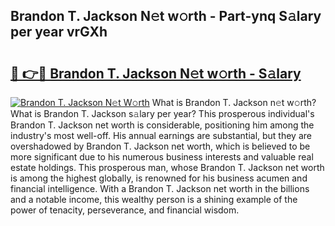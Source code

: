 ## Brandon T. Jackson N𝚎t w𝚘rth - Part-ynq S𝚊lary per year vrGXh

# <h2><a href="http://gc05279.nevu.top/?p=Brandon+T.+Jackson">🔗 👉🔴 Brandon T. Jackson N𝚎t w𝚘rth - S𝚊lary</a></h2>

[![Brandon T. Jackson N𝚎t W𝚘rth](https://i.imgur.com/Oavwk0R.jpeg)](http://gc05279.nevu.top/?p=Brandon+T.+Jackson)
What is Brandon T. Jackson n𝚎t w𝚘rth? What is Brandon T. Jackson s𝚊lary per year?
This prosperous individual's Brandon T. Jackson net worth is considerable, positioning him among the industry's most well-off. His annual earnings are substantial, but they are overshadowed by Brandon T. Jackson net worth, which is believed to be more significant due to his numerous business interests and valuable real estate holdings. This prosperous man, whose Brandon T. Jackson net worth is among the highest globally, is renowned for his business acumen and financial intelligence. With a Brandon T. Jackson net worth in the billions and a notable income, this wealthy person is a shining example of the power of tenacity, perseverance, and financial wisdom.
